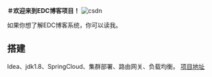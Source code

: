 **＃欢迎来到EDC博客项目！**
![csdn](https://github.com/guodongxiaren/README/raw/master/img/csdn.png "csdn")

如果你想了解EDC博客系统，你可以读我。

## 搭建

Idea、jdk1.8、SpringCloud、集群部署、路由网关、负载均衡。
[项目地址](https://github.com/573834746/spring_cloud_parent)

